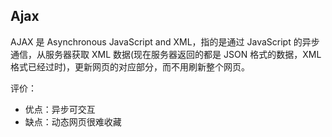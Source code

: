 
## Ajax
AJAX 是 Asynchronous JavaScript and XML，指的是通过 JavaScript 的异步通信，从服务器获取 XML 数据(现在服务器返回的都是 JSON 格式的数据，XML 格式已经过时)，更新网页的对应部分，而不用刷新整个网页。

评价：
* 优点：异步可交互
* 缺点：动态网页很难收藏